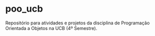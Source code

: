 # poo_ucb
Repositório para atividades e projetos da disciplina de Programação Orientada a Objetos na UCB (4º Semestre).
